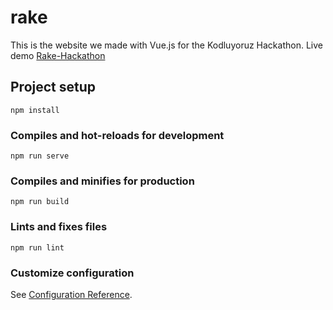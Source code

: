 # rake

This is the website we made with Vue.js for the Kodluyoruz Hackathon. Live demo [Rake-Hackathon](https://rake-hackathon.netlify.app/)

## Project setup
```
npm install
```

### Compiles and hot-reloads for development
```
npm run serve
```

### Compiles and minifies for production
```
npm run build
```

### Lints and fixes files
```
npm run lint
```

### Customize configuration
See [Configuration Reference](https://cli.vuejs.org/config/).
